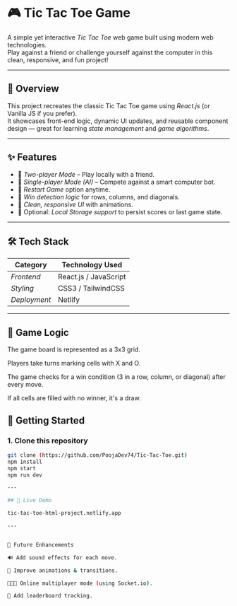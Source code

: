 # 🎮 Tic Tac Toe Game

A simple yet interactive *Tic Tac Toe* web game built using modern web technologies.  
Play against a friend or challenge yourself against the computer in this clean, responsive, and fun project!

---

## 🧩 Overview

This project recreates the classic Tic Tac Toe game using *React.js* (or Vanilla JS if you prefer).  
It showcases front-end logic, dynamic UI updates, and reusable component design — great for learning *state management* and *game algorithms*.

---

## ✨ Features

- 🎯 *Two-player Mode* – Play locally with a friend.
- 🤖 *Single-player Mode (AI)* – Compete against a smart computer bot.
- 🔄 *Restart Game* option anytime.
- 🧠 *Win detection logic* for rows, columns, and diagonals.
- 🎨 *Clean, responsive UI* with animations.
- 💾 Optional: *Local Storage support* to persist scores or last game state.

---

## 🛠 Tech Stack

| Category     | Technology Used |
|--------------|----------------|
| *Frontend*   | React.js / JavaScript |
| *Styling*    | CSS3 / TailwindCSS |
| *Deployment* | Netlify  |

---

## 🧠 Game Logic

The game board is represented as a 3x3 grid.

Players take turns marking cells with X and O.

The game checks for a win condition (3 in a row, column, or diagonal) after every move.

If all cells are filled with no winner, it's a draw.

## 🚀 Getting Started

### 1. Clone this repository
```bash
git clone (https://github.com/PoojaDev74/Tic-Tac-Toe.git)
npm install
npm start
npm run dev

---

## 🔗 Live Demo

tic-tac-toe-html-project.netlify.app

---


🧩 Future Enhancements

🔊 Add sound effects for each move.

🌈 Improve animations & transitions.

🧑‍🤝‍🧑 Online multiplayer mode (using Socket.io).

📱 Add leaderboard tracking.

